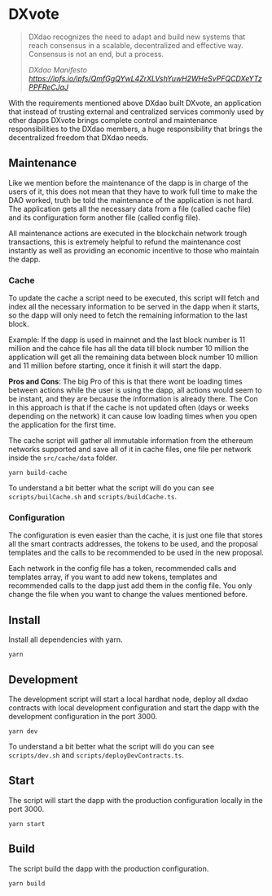 # DXvote

> DXdao recognizes the need to adapt and build new systems that reach consensus in a scalable, decentralized and effective way. Consensus is not an end, but a process.
>
> *DXdao Manifesto https://ipfs.io/ipfs/QmfGgQYwL4ZrXLVshYuwH2WHeSvPFQCDXeYTzPPFReCJqJ*

With the requirements mentioned above DXdao built DXvote, an application that instead of trusting external and centralized services commonly used by other dapps DXvote brings complete control and maintenance responsibilities to the DXdao members, a huge responsibility that brings the decentralized freedom that DXdao needs.

## Maintenance

Like we mention before the maintenance of the dapp is in charge of the users of it, this does not mean that they have to work full time to make the DAO worked, truth be told the maintenance of the application is not hard.
The application gets all the necessary data from a file (called cache file) and its configuration form another file (called config file).

All maintenance actions are executed in the blockchain network trough transactions, this is extremely helpful to refund the maintenance cost instantly as well as providing an economic incentive to those who maintain the dapp.

### Cache

To update the cache a script need to be executed, this script will fetch and index all the necessary information to be served in the dapp when it starts, so the dapp will only need to fetch the remaining information to the last block.

Example: If the dapp is used in mainnet and the last block number is 11 million and the cahce file has all the data till block number 10 million the application will get all the remaining data between block number 10 million and 11 million before starting, once it finish it will start the dapp.

**Pros and Cons**: The big Pro of this is that there wont be loading times between actions while the user is using the dapp, all actions would seem to be instant, and they are because the information is already there. The Con in this approach is that if the cache is not updated often (days or weeks depending on the network) it can cause low loading times when you open the application for the first time.

The cache script will gather all immutable information from the ethereum networks supported and save all of it in cache files, one file per network inside the `src/cache/data` folder.

`yarn build-cache`

To understand a bit better what the script will do you can see `scripts/builCache.sh` and `scripts/buildCache.ts`.

### Configuration

The configuration is even easier than the cache, it is just one file that stores all the smart contracts addresses, the tokens to be used, and the proposal templates and the calls to be recommended to be used in the new proposal.

Each network in the config file has a token, recommended calls and templates array, if you want to add new tokens, templates and recommended calls to the dapp just add them in the config file. You only change the file when you want to change the values mentioned before.

## Install

Install all dependencies with yarn.

`yarn`

## Development

The development script will start a local hardhat node, deploy all dxdao contracts with local development configuration and start the dapp with the development configuration in the port 3000.

`yarn dev`

To understand a bit better what the script will do you can see `scripts/dev.sh` and `scripts/deployDevContracts.ts`.

## Start

The script will start the dapp with the production configuration locally in the port 3000.

`yarn start`

## Build

The script build the dapp with the production configuration.

`yarn build`
